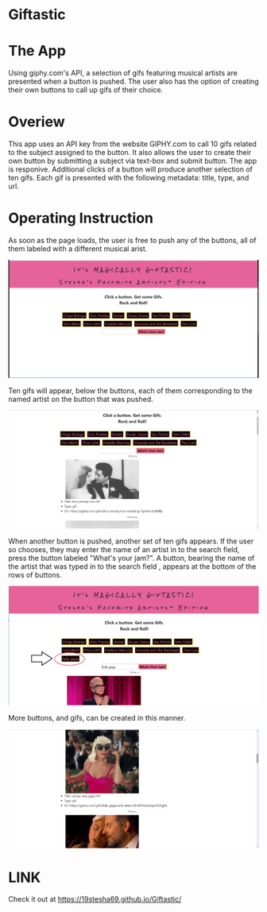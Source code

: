 # Giftastic

# The App
Using giphy.com's API, a selection of gifs featuring musical artists are presented when a button is pushed. The user also has the option of creating their own buttons to call up gifs of their choice.

# Overiew
This app uses an API key from the website GIPHY.com to call 10 gifs related to the subject assigned to the button. It also allows the user to create their own button by submitting a subject via text-box and submit button. 
The app is responive. Additional clicks of a button will produce another selection of ten gifs. Each gif is presented with the following metadata: title, type, and url.

# Operating Instruction
As soon as the page loads, the user is free to push any of the buttons, all of them labeled with a different musical arist.

![](/assets/screenshots/giftasticHP.png)

Ten gifs will appear, below the buttons, each of them corresponding to the named artist on the button that was pushed.

![](/assets/screenshots/elvisGif.png)

When another button is pushed, another set of ten gifs appears. If the user so chooses, they may enter the name of an artist in to the search field, press the button labeled "What's your jam?". A button, bearing the name of the artist that was typed in to the search field , appears at the bottom of the rows of buttons. 

![](/assets/screenshots/gagaButton.png)

More buttons, and gifs, can be created in this manner.

![](/assets/screenshots/gagaGif.png)


# LINK
Check it out at https://19stesha69.github.io/Giftastic/

